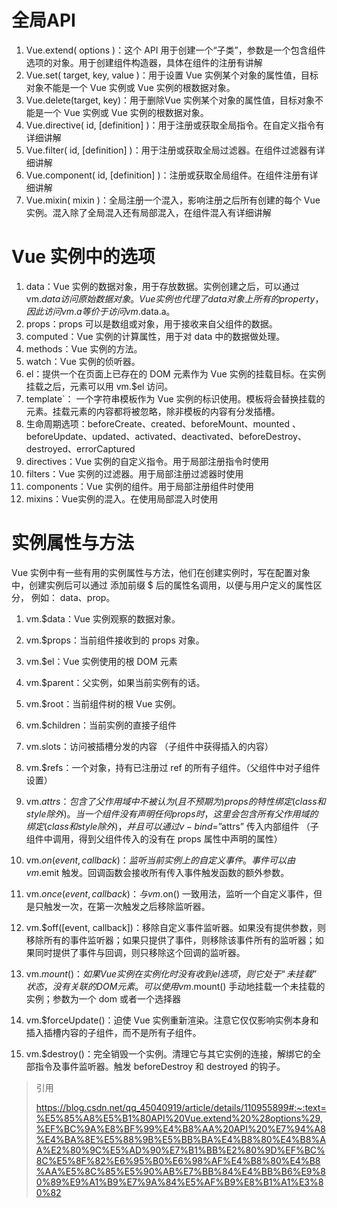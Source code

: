 # 全局API
1. Vue.extend( options )：这个 API 用于创建一个“子类”，参数是一个包含组件选项的对象。用于创建组件构造器，具体在组件的注册有讲解
2. Vue.set( target, key, value )：用于设置 Vue 实例某个对象的属性值，目标对象不能是一个 Vue 实例或 Vue 实例的根数据对象。
3. Vue.delete(target, key)：用于删除Vue 实例某个对象的属性值，目标对象不能是一个 Vue 实例或 Vue 实例的根数据对象。
4. Vue.directive( id, [definition] )：用于注册或获取全局指令。在自定义指令有详细讲解
5. Vue.filter( id, [definition] )：用于注册或获取全局过滤器。在组件过滤器有详细讲解
6. Vue.component( id, [definition] )：注册或获取全局组件。在组件注册有详细讲解
7. Vue.mixin( mixin )：全局注册一个混入，影响注册之后所有创建的每个 Vue 实例。混入除了全局混入还有局部混入，在组件混入有详细讲解

# Vue 实例中的选项

1. data：Vue 实例的数据对象，用于存放数据。实例创建之后，可以通过 vm.$data 访问原始数据对象。Vue 实例也代理了 data 对象上所有的 property，因此访问 vm.a 等价于访问 vm.$data.a。
2. props：props 可以是数组或对象，用于接收来自父组件的数据。
3. computed：Vue 实例的计算属性，用于对 data 中的数据做处理。
4. methods：Vue 实例的方法。
5. watch：Vue 实例的侦听器。
6. el：提供一个在页面上已存在的 DOM 元素作为 Vue 实例的挂载目标。在实例挂载之后，元素可以用 vm.$el 访问。
7. template`： 一个字符串模板作为 Vue 实例的标识使用。模板将会替换挂载的元素。挂载元素的内容都将被忽略，除非模板的内容有分发插槽。
8. 生命周期选项：beforeCreate、created、beforeMount、mounted 、beforeUpdate、updated、activated、deactivated、beforeDestroy、destroyed、errorCaptured
9. directives：Vue 实例的自定义指令。用于局部注册指令时使用
10. filters：Vue 实例的过滤器。用于局部注册过滤器时使用
11. components：Vue 实例的组件。用于局部注册组件时使用
12. mixins：Vue实例的混入。在使用局部混入时使用

# 实例属性与方法

Vue 实例中有一些有用的实例属性与方法，他们在创建实例时，写在配置对象中，创建实例后可以通过
添加前缀 $ 后的属性名调用，以便与用户定义的属性区分， 例如： data、prop。

1. vm.$data：Vue 实例观察的数据对象。
2. vm.$props：当前组件接收到的 props 对象。
3. vm.$el：Vue 实例使用的根 DOM 元素
4. vm.$parent：父实例，如果当前实例有的话。
5. vm.$root：当前组件树的根 Vue 实例。
6. vm.$children：当前实例的直接子组件
7. vm.slots：访问被插槽分发的内容 （子组件中获得插入的内容）
8. vm.$refs：一个对象，持有已注册过 ref 的所有子组件。（父组件中对子组件设置）
9. vm.$attrs：包含了父作用域中不被认为 (且不预期为) props 的特性绑定 (class 和 style 除外)。当一个组件没有声明任何 props 时，这里会包含所有父作用域的绑定 (class 和 style 除外)，并且可以通过 v-bind=”$attrs” 传入内部组件 （子组件中调用，得到父组件传入的没有在 props 属性中声明的属性）
10. vm.$on(event, callback)：监听当前实例上的自定义事件。事件可以由 vm.$emit 触发。回调函数会接收所有传入事件触发函数的额外参数。
12. vm.$once(event, callback)：与 vm.$on() 一致用法，监听一个自定义事件，但是只触发一次，在第一次触发之后移除监听器。

13. vm.$off([event, callback])：移除自定义事件监听器。如果没有提供参数，则移除所有的事件监听器；如果只提供了事件，则移除该事件所有的监听器；如果同时提供了事件与回调，则只移除这个回调的监听器。

14. vm.$mount()：如果 Vue 实例在实例化时没有收到 el 选项，则它处于“未挂载”状态，没有关联的 DOM 元素。可以使用 vm.$mount() 手动地挂载一个未挂载的实例；参数为一个 dom 或者一个选择器

15. vm.$forceUpdate()：迫使 Vue 实例重新渲染。注意它仅仅影响实例本身和插入插槽内容的子组件，而不是所有子组件。

16. vm.$destroy()：完全销毁一个实例。清理它与其它实例的连接，解绑它的全部指令及事件监听器。触发 beforeDestroy 和 destroyed 的钩子。



> 引用
> 
> https://blog.csdn.net/qq_45040919/article/details/110955899#:~:text=%E5%85%A8%E5%B1%80API%20Vue.extend%20%28options%29,%EF%BC%9A%E8%BF%99%E4%B8%AA%20API%20%E7%94%A8%E4%BA%8E%E5%88%9B%E5%BB%BA%E4%B8%80%E4%B8%AA%E2%80%9C%E5%AD%90%E7%B1%BB%E2%80%9D%EF%BC%8C%E5%8F%82%E6%95%B0%E6%98%AF%E4%B8%80%E4%B8%AA%E5%8C%85%E5%90%AB%E7%BB%84%E4%BB%B6%E9%80%89%E9%A1%B9%E7%9A%84%E5%AF%B9%E8%B1%A1%E3%80%82